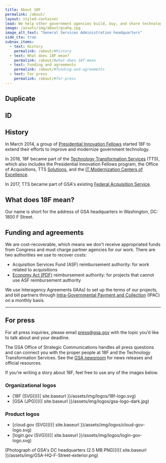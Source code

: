 ```yaml
---
title: About 18F
permalink: /about/
layout: styled-container
lead: We help other government agencies build, buy, and share technology products. 18F is a team of designers, software engineers, strategists, and product managers within the General Services Administration. We collaborate with other agencies to fix technical problems, build products, and improve public service through technology.
image: /assets/img/about/gsahq.jpg
image_alt_text: "General Services Administration headquarters"
side_cta: true
subnav_items:
  - text: History
    permalink: /about/#history
  - text: What does 18F mean?
    permalink: /about/#what-does-18f-mean
  - text: Funding and agreements
    permalink: /about/#funding-and-agreements
  - text: For press
    permalink: /about/#for-press
---
```

<h2 id="test">Duplicate</h2>
<h2 id="test">ID</h2>

## History

In March 2014, a group of [Presidential Innovation Fellows](https://presidentialinnovationfellows.gov/) started 18F to extend their efforts to improve and modernize government technology.

In 2016, 18F became part of the [Technology Transformation Services](https://www.gsa.gov/tts) (TTS), which also includes the Presidential Innovation Fellows program, the Office of Acquisitions, TTS [Solutions](https://www.gsa.gov/about-us/organization/federal-acquisition-service/technology-transformation-services/tts-solutions), and the [IT Modernization Centers of Excellence](https://coe.gsa.gov/). 

In 2017, TTS became part of GSA's existing [Federal Acquisition Service](https://www.gsa.gov/about-us/organization/federal-acquisition-service).

## What does 18F mean?

Our name is short for the address of GSA headquarters in Washington, DC: 1800 F Street.

## Funding and agreements

We are cost-recoverable, which means we don't receive appropriated funds from Congress and must charge partner agencies for our work. There are two authorities we use to recover costs:

- Acquisition Services Fund (ASF) reimbursement authority: for work related to acquisitions
- [Economy Act (PDF)](http://www.gc.noaa.gov/documents/mou-economyact.pdf) reimbursement authority: for projects that cannot use ASF reimbursement authority

We use Interagency Agreements (IAAs) to set up the terms of our projects, and bill partners through [Intra-Governmental Payment and Collection](https://www.fiscal.treasury.gov/fsservices/gov/acctg/ipac/ipac_home.htm) (IPAC) on a monthly basis.

-----
## For press

For all press inquiries, please email [press@gsa.gov](mailto:press@gsa.gov?Subject=18F%20Media%20Query) with the topic you’d like to talk about and your deadline.

The GSA Office of Strategic Communications handles all press questions and can connect you with the proper people at 18F and the Technology Transformation Services. See the [GSA newsroom](https://www.gsa.gov/about-us/newsroom?topnav=about-us) for news releases and official resources.

If you’re writing a story about 18F, feel free to use any of the images below.

### Organizational logos
  - [18F (SVG)]({{ site.baseurl }}/assets/img/logos/18f-logo.svg)
  - [GSA (JPG)]({{ site.baseurl }}/assets/img/logos/gsa-logo-dark.jpg)

### Product logos
  - [cloud.gov (SVG)]({{ site.baseurl }}/assets/img/logos/cloud-gov-logo.svg)
  - [login.gov (SVG)]({{ site.baseurl }}/assets/img/logos/login-gov-logo.svg)

[Photograph of GSA's DC headquarters (2.5 MB PNG)]({{ site.baseurl }}/assets/img/GSA-HQ-F-Street-exterior.png)
